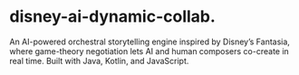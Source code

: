 # disney-ai-dynamic-collab.
An AI-powered orchestral storytelling engine inspired by Disney’s Fantasia, where game-theory negotiation lets AI and human composers co-create in real time. Built with Java, Kotlin, and JavaScript.
